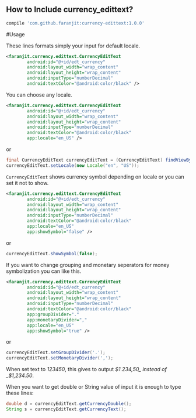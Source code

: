 ## How to Include currency_edittext?

```gradle
compile 'com.github.faranjit:currency-edittext:1.0.0'
```

#Usage

These lines formats simply your input for default locale.

```xml
<faranjit.currency.edittext.CurrencyEditText
        android:id="@+id/edt_currency"
        android:layout_width="wrap_content"
        android:layout_height="wrap_content"
        android:inputType="numberDecimal"
        android:textColor="@android:color/black" />
```

You can choose any locale.
```xml
<faranjit.currency.edittext.CurrencyEditText
        android:id="@+id/edt_currency"
        android:layout_width="wrap_content"
        android:layout_height="wrap_content"
        android:inputType="numberDecimal"
        android:textColor="@android:color/black"
        app:locale="en_US" />
```

or

```java
final CurrencyEditText currencyEditText = (CurrencyEditText) findViewById(R.id.edt_currency);
currencyEditText.setLocale(new Locale("en", "US"));
```

`CurrencyEditText` shows currency symbol depending on locale or you can set it not to show.
```xml
<faranjit.currency.edittext.CurrencyEditText
        android:id="@+id/edt_currency"
        android:layout_width="wrap_content"
        android:layout_height="wrap_content"
        android:inputType="numberDecimal"
        android:textColor="@android:color/black"
        app:locale="en_US"
        app:showSymbol="false" />
```
or
```java
currencyEditText.showSymbol(false);
```

If you want to change grouping and monetary seperators for money symbolization you can like this.
```xml
<faranjit.currency.edittext.CurrencyEditText
        android:id="@+id/edt_currency"
        android:layout_width="wrap_content"
        android:layout_height="wrap_content"
        android:inputType="numberDecimal"
        android:textColor="@android:color/black"
        app:groupDivider="."
        app:monetaryDivider=","
        app:locale="en_US"
        app:showSymbol="true" />
```
or
```java
currencyEditText.setGroupDivider('.');
currencyEditText.setMonetaryDivider(',');
```

When set text to _123450_, this gives to output _$1.234,50_ instead of _$1,234.50_.

When you want to get double or String value of input it is enough to type these lines:
```java
double d = currencyEditText.getCurrencyDouble();
String s = currencyEditText.getCurrencyText();
```

